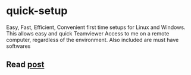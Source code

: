 # quick-setup
Easy, Fast, Efficient, Convenient first time setups for Linux and Windows. This allows easy and quick Teamviewer Access to me on a remote computer, regardless of the environment. Also included are must have softwares


## Read [post](https://blog.cybrdise.com/posts/quick-setup/)